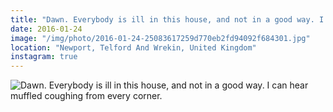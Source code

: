 ```yaml
---
title: "Dawn. Everybody is ill in this house, and not in a good way. I can hear muffled coughing from every corner."
date: 2016-01-24
image: "/img/photo/2016-01-24-25083617259d770eb2fd94092f684301.jpg"
location: "Newport, Telford And Wrekin, United Kingdom"
instagram: true
---
```


![Dawn. Everybody is ill in this house, and not in a good way. I can hear muffled coughing from every corner.](/img/photo/2016-01-24-25083617259d770eb2fd94092f684301.jpg)
